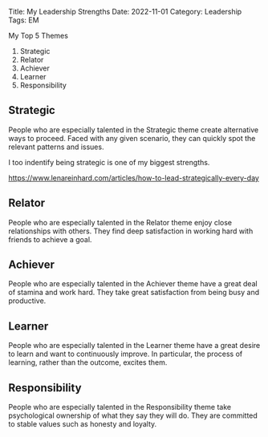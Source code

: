 Title: My Leadership Strengths
Date: 2022-11-01
Category: Leadership
Tags: EM

My Top 5 Themes
1. Strategic
2. Relator
3. Achiever
4. Learner
5. Responsibility

## Strategic

People who are especially talented in the Strategic theme create alternative ways to proceed. Faced with any given scenario, they can quickly spot the relevant patterns and issues.

I too indentify being strategic is one of my biggest strengths.

https://www.lenareinhard.com/articles/how-to-lead-strategically-every-day

## Relator

People who are especially talented in the Relator theme enjoy close relationships with others. They find deep satisfaction in working hard with friends to achieve a goal.

## Achiever

People who are especially talented in the Achiever theme have a great deal of stamina and work hard. They take great satisfaction from being busy and productive.

## Learner

People who are especially talented in the Learner theme have a great desire to learn and want to continuously improve. In particular, the process of learning, rather than the outcome, excites them.

## Responsibility

People who are especially talented in the Responsibility theme take psychological ownership of what they say they will do. They are committed to stable values such as honesty and loyalty.


